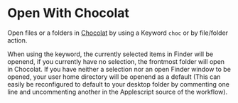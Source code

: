 Open With Chocolat
===
Open files or a folders in [Chocolat](http://www.chocolatapp.com) by using a Keyword `choc` or by file/folder action.

When using the keyword, the currently selected items in Finder will be openend, if you currently have no selection, the frontmost folder will open in Chocolat. If you have neither a selection nor an open Finder window to be opened, your user home directory will be openend as a default (This can easily be reconfigured to default to your desktop folder by commenting one line and uncommenting another in the Applescript source of the workflow).